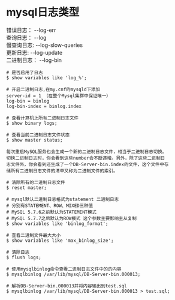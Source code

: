# mysql日志类型 
   错误日志：    --log-err  
   查询日志：    --log  
   慢查询日志:   --log-slow-queries  
   更新日志:     --log-update  
   二进制日志：  --log-bin  

```
# 是否启用了日志 
$ show variables like 'log_%'; 

# 开启二进制日志,在my.cnf的mysqld下添加
server-id = 1 （在整个Mysql集群中保证唯一）
log-bin = binlog 
log-bin-index = binlog.index

# 查看计算机上所有二进制日志文件
$ show binary logs;

# 查看当前二进制日志文件状态
$ show master status;

每次重启MySQL服务也会生成一个新的二进制日志文件，相当于二进制日志切换。
切换二进制日志时，你会看到这些number会不断递增。另外，除了这些二进制日
志文件外，你会看到还生成了一个DB-Server-bin.index的文件，这个文件中存
储所有二进制日志文件的清单又称为二进制文件的索引。

# 清除所有的二进制日志文件
$ reset master;

# mysql默认二进制日志格式为statement 二进制日志
# 分别有STATEMENT、ROW、MIXED三种值
# MySQL 5.7.6之前默认为STATEMENT模式
# MySQL 5.7.7之后默认为ROW模式 这个参数主要影响主从复制
$ show variables like 'binlog_format';

# 查看二进制文件最大大小
$ show variables like 'max_binlog_size';

# 清除日志
$ flush logs;

# 使用mysqlbinlog命令查看二进制日志文件中的的内容
$ mysqlbinlog /var/lib/mysql/DB-Server-bin.000013;

# 解析DB-Server-bin.000013并将内容输出到test.sql
$ mysqlbinlog /var/lib/mysql/DB-Server-bin.000013 > test.sql;
```

